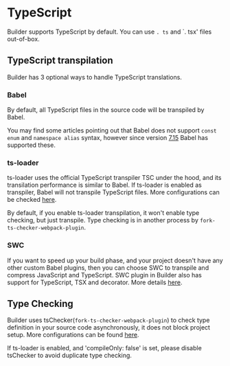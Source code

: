 # TypeScript

Builder supports TypeScript by default. You can use `. ts` and `. tsx' files out-of-box.

## TypeScript transpilation

Builder has 3 optional ways to handle TypeScript translations.

### Babel

By default, all TypeScript files in the source code will be transpiled by Babel.

You may find some articles pointing out that Babel does not support `const enum` and `namespace alias` syntax, however since version [7.15](https://babeljs.io/blog/2021/07/26/7.15.0) Babel has supported these.

### ts-loader

ts-loader uses the official TypeScript transpiler TSC under the hood, and its transilation performance is similar to Babel. If ts-loader is enabled as transpiler, Babel will not transpile TypeScript files. More configurations can be checked [here](/zh/api/config-tools.html#tools.tsLoader).

By default, if you enable ts-loader transpilation, it won't enable type checking, but just transpile. Type checking is in another process by `fork-ts-checker-webpack-plugin`.

### SWC

If you want to speed up your build phase, and your project doesn't have any other custom Babel plugins, then you can choose SWC to transpile and compress JavaScript and TypeScript. SWC plugin in Builder also has support for TypeScript, TSX and decorator. More details [here](/zh/plugins/plugin-swc.html).

## Type Checking

Builder uses tsChecker(`fork-ts-checker-webpack-plugin`) to check type definition in your source code asynchronously, it does not block project setup. More configurations can be found [here](/zh/api/config-tools.html#tools.tsChecker).

If ts-loader is enabled, and 'compileOnly: false' is set, please disable tsChecker to avoid duplicate type checking.
